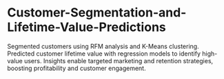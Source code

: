 # Customer-Segmentation-and-Lifetime-Value-Predictions
Segmented customers using RFM analysis and K-Means clustering. Predicted customer lifetime value with regression models to identify high-value users. Insights enable targeted marketing and retention strategies, boosting profitability and customer engagement.   
